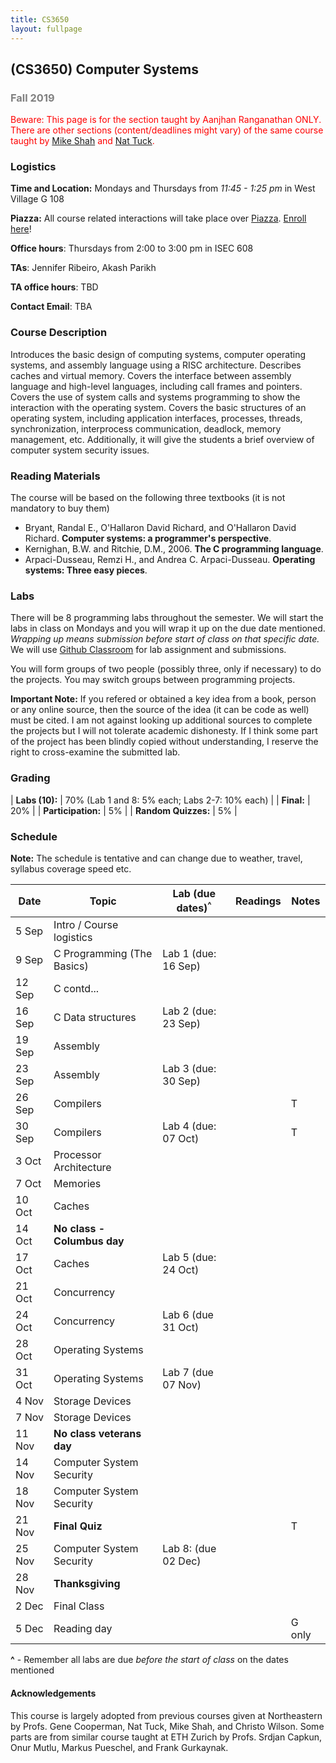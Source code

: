 ```yaml
---
title: CS3650
layout: fullpage
---
```


## (CS3650) Computer Systems
### <span style="color:grey">Fall 2019</span>

<span style="color:red">Beware: This page is for the section taught by Aanjhan Ranganathan ONLY. There are other sections (content/deadlines might vary) of the same course taught by [Mike Shah](https://www.khoury.northeastern.edu/people/michael-shah/) and [Nat Tuck](https://www.khoury.northeastern.edu/people/nathaniel-tuck/).</span>

### Logistics
**Time and Location:** Mondays and Thursdays from *11:45 - 1:25 pm* in West Village G 108

**Piazza:** All course related interactions will take place over [Piazza](https://piazza.com/northeastern/fall2019/cs3650section2crn13481/home). [Enroll here](https://piazza.com/northeastern/fall2019/cs3650section2crn13481)!

**Office hours**: Thursdays from 2:00 to 3:00 pm in ISEC 608  

**TAs**: Jennifer Ribeiro, Akash Parikh

**TA office hours**: TBD

**Contact Email**: TBA

### Course Description

Introduces the basic design of computing systems, computer operating systems, and assembly language using a RISC architecture. Describes caches and virtual memory. Covers the interface between assembly language and high-level languages, including call frames and pointers. Covers the use of system calls and systems programming to show the interaction with the operating system. Covers the basic structures of an operating system, including application interfaces, processes, threads, synchronization, interprocess communication, deadlock, memory management, etc. Additionally, it will give the students a brief overview of computer system security issues. 

### Reading Materials

The course will be based on the following three textbooks (it is not mandatory to buy them)

* Bryant, Randal E., O'Hallaron David Richard, and O'Hallaron David Richard. **Computer systems: a programmer's perspective**.
* Kernighan, B.W. and Ritchie, D.M., 2006. **The C programming language**.
* Arpaci-Dusseau, Remzi H., and Andrea C. Arpaci-Dusseau. **Operating systems: Three easy pieces**.

### Labs

There will be 8 programming labs throughout the semester. We will start the labs in class on Mondays and you will wrap it up on the due date mentioned. *Wrapping up means submission before start of class on that specific date.* We will use [Github Classroom](https://classroom.github.com/classrooms) for lab assignment and submissions.

You will form groups of two people (possibly three, only if necessary) to do the projects. You may switch groups between programming projects.

**Important Note:** If you refered or obtained a key idea from a book, person or any online source, then the source of the idea (it can be code as well) must be cited. I am not against looking up additional sources to complete the projects but I will not tolerate academic dishonesty. If I think some part of the project has been blindly copied without understanding, I reserve the right to cross-examine the submitted lab.

### Grading

| **Labs (10):**         | 70% (Lab 1 and 8: 5% each; Labs 2-7: 10% each) |
| **Final:**             | 20%                   |
| **Participation:**     | 5%                    |
| **Random Quizzes:**     | 5%                    |

### Schedule

**Note:** The schedule is tentative and can change due to weather, travel, syllabus coverage speed etc. 

| Date   | Topic                      | Lab (due dates)<sup>^</sup>                 | Readings | Notes  |
|--------|----------------------------|---------------------|----------|--------|
| 5 Sep  | Intro / Course logistics   |                     |          |        |
| 9 Sep  | C Programming (The Basics) | Lab 1 (due: 16 Sep) |          |        |
| 12 Sep | C contd...                 |                     |          |        |
| 16 Sep | C Data structures          | Lab 2 (due: 23 Sep) |          |        |
| 19 Sep | Assembly                   |                     |          |        |
| 23 Sep | Assembly                   | Lab 3 (due: 30 Sep) |          |        |
| 26 Sep | Compilers                  |                     |          | T      |
| 30 Sep | Compilers                  | Lab 4 (due: 07 Oct) |          | T      |
| 3 Oct  | Processor Architecture     |                     |          |        |
| 7 Oct  | Memories                   |                     |          |        |
| 10 Oct | Caches                     |                     |          |        |
| 14 Oct | **No class - Columbus day**    |                     |          |        |
| 17 Oct | Caches                     | Lab 5 (due: 24 Oct) |          |        |
| 21 Oct | Concurrency                |                     |          |        |
| 24 Oct | Concurrency                | Lab 6 (due 31 Oct)  |          |        |
| 28 Oct | Operating Systems          |                     |          |        |
| 31 Oct | Operating Systems          | Lab 7 (due 07 Nov)  |          |        |
| 4 Nov  | Storage Devices            |                     |          |        |
| 7 Nov  | Storage Devices            |                     |          |        |
| 11 Nov | **No class veterans day**      |                     |          |        |
| 14 Nov | Computer System Security   |                     |          |        |
| 18 Nov | Computer System Security   |                     |          |        |
| 21 Nov | **Final Quiz**                 |                     |          | T      |
| 25 Nov | Computer System Security   | Lab 8: (due 02 Dec) |          |        |
| 28 Nov | **Thanksgiving**               |                     |          |        |
| 2 Dec  | Final Class                |                     |          |        |
| 5 Dec  | Reading day                |                     |          | G only |


**^** - Remember all labs are due *before the start of class* on the dates mentioned

#### Acknowledgements
This course is largely adopted from previous courses given at Northeastern by Profs. Gene Cooperman, Nat Tuck, Mike Shah, and Christo Wilson. Some parts are from similar course taught at ETH Zurich by Profs. Srdjan Capkun, Onur Mutlu, Markus Pueschel, and Frank Gurkaynak.